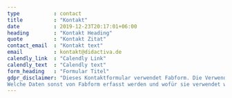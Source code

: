 ```yaml
---
type           : contact
title          : "Kontakt"
date           : 2019-12-23T20:17:01+06:00
heading        : "Kontakt Heading"
quote          : "Kontakt Zitat"
contact_email  : "Kontakt text"
email          : kontakt@didactiva.de
calendly_link  : "Calendly Link"
calendly_text  : "Calendly text"
form_heading   : "Formular Titel"
gdpr_disclaimer: "Dieses Kontaktformular verwendet Fabform. Die Verwendung erfolgt ohne Authentisierung. Die Daten werden per Email an mich weitergeleitet. 
Welche Daten sonst von Fabform erfasst werden und wofür sie verwendet werden, kannst Du hier nachlesen:"
---
```


